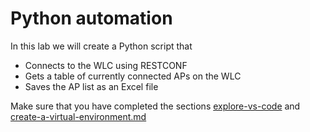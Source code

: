 # Python automation

In this lab we will create a Python script that

* Connects to the WLC using RESTCONF
* Gets a table of currently connected APs on the WLC
* Saves the AP list as an Excel file

Make sure that you have completed the sections [explore-vs-code](explore-vs-code/ "mention") and [create-a-virtual-environment.md](create-a-virtual-environment.md "mention")
